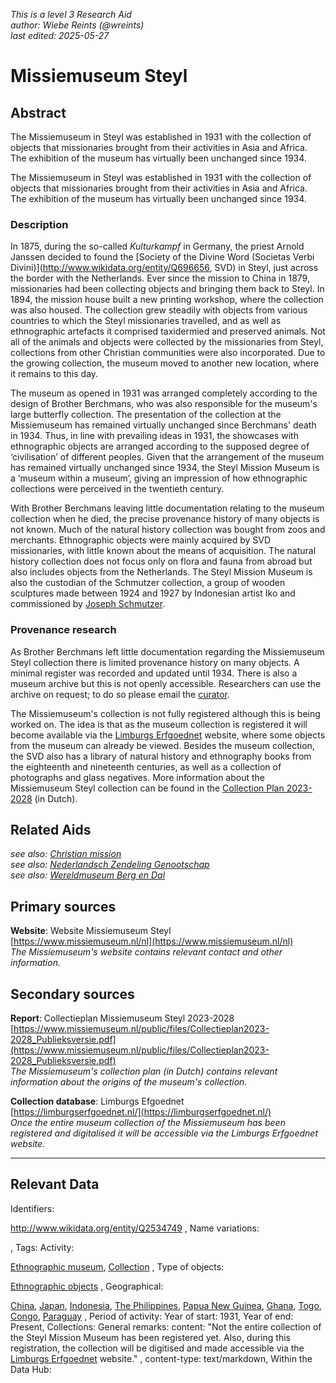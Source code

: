 
_This is a level 3 Research Aid_  
_author: Wiebe Reints (@wreints)_  
_last edited: 2025-05-27_  

# Missiemuseum Steyl


## Abstract

The Missiemuseum in Steyl was established in 1931 with the collection of objects that missionaries brought from their activities in Asia and Africa. The exhibition of the museum has virtually been unchanged since 1934.

The Missiemuseum in Steyl was established in 1931 with the collection of objects that missionaries brought from their activities in Asia and Africa. The exhibition of the museum has virtually been unchanged since 1934. 

### Description

In 1875, during the so-called *Kulturkampf* in Germany, the priest Arnold Janssen decided to found the [Society of the Divine Word (Societas Verbi Divini)](http://www.wikidata.org/entity/Q696656, SVD) in Steyl, just across the border with the Netherlands. Ever since the mission to China in 1879, missionaries had been collecting objects and bringing them back to Steyl. In 1894, the mission house built a new printing workshop, where the collection was also housed. The collection grew steadily with objects from various countries to which the Steyl missionaries travelled, and as well as ethnographic artefacts it comprised taxidermied and preserved animals. Not all of the animals and objects were collected by the missionaries from Steyl, collections from other Christian communities were also incorporated. Due to the growing collection, the museum moved to another new location, where it remains to this day.

The museum as opened in 1931 was arranged completely according to the design of Brother Berchmans, who was also responsible for the museum's large butterfly collection. The presentation of the collection at the Missiemuseum has remained virtually unchanged since Berchmans' death in 1934. Thus, in line with prevailing ideas in 1931, the showcases with ethnographic objects are arranged according to the supposed degree of ‘civilisation’ of different peoples. Given that the arrangement of the museum has remained virtually unchanged since 1934, the Steyl Mission Museum is a ‘museum within a museum’, giving an impression of how ethnographic collections were perceived in the twentieth century.

With Brother Berchmans leaving little documentation relating to the museum collection when he died, the precise provenance history of many objects is not known. Much of the natural history collection was bought from zoos and merchants. Ethnographic objects were mainly acquired by SVD missionaries, with little known about the means of acquisition. The natural history collection does not focus only on flora and fauna from abroad but also includes objects from the Netherlands. The Steyl Mission Museum is also the custodian of the Schmutzer collection, a group of wooden sculptures made between 1924 and 1927 by Indonesian artist Iko and commissioned by [Joseph Schmutzer](http://www.wikidata.org/entity/Q1876872).

### Provenance research

As Brother Berchmans left little documentation regarding the Missiemuseum Steyl collection there is limited provenance history on many objects. A minimal register was recorded and updated until 1934. There is also a museum archive but this is not openly accessible. Researchers can use the archive on request; to do so please email the [curator](mailto:conservator@missiemuseumsteyl.nl). 

The Missiemuseum's collection is not fully registered although this is being worked on. The idea is that as the museum collection is registered it will become available via the [Limburgs Erfgoednet](https://limburgserfgoednet.nl/) website, where some objects from the museum can already be viewed. Besides the museum collection, the SVD also has a library of natural history and ethnography books from the eighteenth and nineteenth centuries, as well as a collection of photographs and glass negatives. More information about the Missiemuseum Steyl collection can be found in the [Collection Plan 2023-2028](https://www.missiemuseum.nl/public/files/Collectieplan2023-2028_Publieksversie.pdf) (in Dutch).


## Related Aids

_see also: [Christian mission](niveau2/English/ChristianMission_20240417.yml)_  
_see also: [Nederlandsch Zendeling Genootschap](niveau3/English/NZG_20240508.yml)_  
_see also: [Wereldmuseum Berg en Dal](niveau3/English/WMBergEnDal_20241001.yml)_  

## Primary sources

**Website**: Website Missiemuseum Steyl  
[https://www.missiemuseum.nl/nl](https://www.missiemuseum.nl/nl)  
_The Missiemuseum's website contains relevant contact and other information._  

## Secondary sources

**Report**: Collectieplan Missiemuseum Steyl 2023-2028  
[https://www.missiemuseum.nl/public/files/Collectieplan2023-2028_Publieksversie.pdf](https://www.missiemuseum.nl/public/files/Collectieplan2023-2028_Publieksversie.pdf)  
_The Missiemuseum's collection plan (in Dutch) contains relevant information about the origins of the museum's collection._  

**Collection database**: Limburgs Efgoednet  
[https://limburgserfgoednet.nl/](https://limburgserfgoednet.nl/)  
_Once the entire museum collection of the Missiemuseum has been registered and digitalised it will be accessible via the Limburgs Erfgoednet website._  



---
## Relevant Data 
Identifiers:
  
http://www.wikidata.org/entity/Q2534749
,
  Name variations:
  

,
  Tags:
  Activity:
  
[Ethnographic museum](http://vocab.getty.edu/aat/300451067), [Collection](http://vocab.getty.edu/aat/300025976)
,
  Type of objects:
  
[Ethnographic objects](http://vocab.getty.edu/aat/300234108)
,
  Geographical:
  
[China](https://sws.geonames.org/1814991), [Japan](https://sws.geonames.org/1861060), [Indonesia](https://sws.geonames.org/1643084), [The Philippines](https://sws.geonames.org/1694008), [Papua New Guinea](https://sws.geonames.org/2088628), [Ghana](https://sws.geonames.org/2300660), [Togo](https://sws.geonames.org/2363686), [Congo](https://sws.geonames.org/2260494), [Paraguay](https://sws.geonames.org/3437598)
,
  Period of activity:
  Year of start:
  1931,
  Year of end:
  Present,
  Collections:
  General remarks:
  content:
  "Not the entire collection of the Steyl Mission Museum has been registered yet. Also, during this registration, the collection will be digitised and made accessible via the [Limburgs Erfgoednet](https://limburgserfgoednet.nl/) website."
,
  content-type:
  text/markdown,
  Within the Data Hub:
  


        